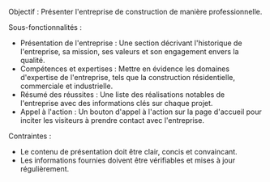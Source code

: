 Objectif : Présenter l'entreprise de construction de manière professionnelle.

Sous-fonctionnalités :

- Présentation de l'entreprise : Une section décrivant l'historique de l'entreprise, sa mission, ses valeurs et son engagement envers la qualité.
- Compétences et expertises : Mettre en évidence les domaines d'expertise de l'entreprise, tels que la construction résidentielle, commerciale et industrielle.
- Résumé des réussites : Une liste des réalisations notables de l'entreprise avec des informations clés sur chaque projet.
- Appel à l'action : Un bouton d'appel à l'action sur la page d'accueil pour inciter les visiteurs à prendre contact avec l'entreprise.

Contraintes :

- Le contenu de présentation doit être clair, concis et convaincant.
- Les informations fournies doivent être vérifiables et mises à jour régulièrement.
